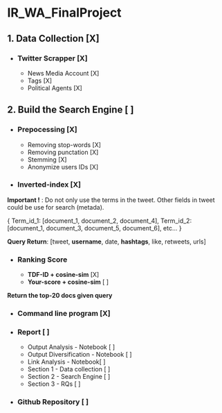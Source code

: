 # IR_WA_FinalProject

## 1. Data Collection [X]
* ### Twitter Scrapper [X]
	* News Media Account [X]
	* Tags [X]
	* Political Agents [X]

## 2. Build the Search Engine [ ]
* ### Prepocessing [X]
	* Removing stop-words [X]
	* Removing punctation [X]
	* Stemming [X]
	* Anonymize users IDs [X]
 
 * ### Inverted-index [X]
 
 **Important !** : Do not only use the terms in the tweet. Other fields in tweet could be use for search (metada).
 
  {
	   Term_id_1: [document_1, document_2, document_4],
	   Term_id_2: [document_1, document_3, document_5, document_6], 
	   etc...
  }
  
  **Query Return**: [tweet, **username**, date, **hashtags**, like, retweets, urls]
  
* ### Ranking Score
	* **TDF-ID + cosine-sim** [X]
	* **Your-score + cosine-sim** [ ]
	
**Return the top-20 docs given query**

* ### Command line program [X]
* ### Report [ ]
	* Output Analysis - Notebook [ ]
	* Output Diversification - Notebook [ ]
	* Link Analysis - Notebook[ ]
	* Section 1 - Data collection [ ]
	* Section 2 - Search Engine [ ]
	* Section 3 - RQs [ ]

* ### Github Repository [ ]
